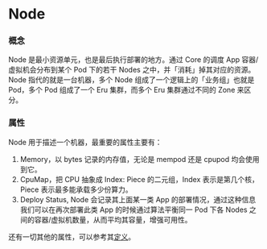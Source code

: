 # Node

### 概念

Node 是最小资源单元，也是最后执行部署的地方。通过 Core 的调度 App 容器/虚拟机会分布到某个 Pod 下的若干 Nodes 之中，并「消耗」掉其对应的资源。Node 指代的就是一台机器，多个 Node 组成了一个逻辑上的「业务组」也就是 Pod，多个 Pod 组成了一个 Eru 集群，而多个 Eru 集群通过不同的 Zone 来区分。

### 属性

Node 用于描述一个机器，最重要的属性主要有：

1. Memory，以 bytes 记录的内存值，无论是 mempod 还是 cpupod 均会使用到它。
2. CpuMap，把 CPU 抽象成 Index: Piece 的二元组，Index 表示是第几个核，Piece 表示最多能承载多少份算力。
3. Deploy Status, Node 会记录其上面某一类 App 的部署情况，通过这种信息我们可以在再次部署此类 App 的时候通过算法平衡同一 Pod 下各 Nodes 之间的容器/虚拟机数量，从而平均其容量，增强可用性。

还有一切其他的属性，可以参考其[定义](https://github.com/projecteru2/core/blob/master/types/node.go#L58)。